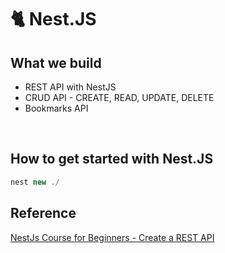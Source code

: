 # 🐈 Nest.JS

## What we build

- REST API with NestJS
- CRUD API - CREATE, READ, UPDATE, DELETE
- Bookmarks API

<br />

## How to get started with Nest.JS

```js
nest new ./
```

## Reference

[NestJs Course for Beginners - Create a REST API](https://www.youtube.com/watch?v=GHTA143_b-s&t=4s)
